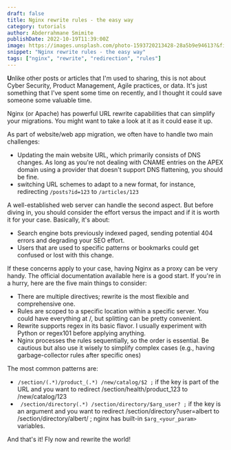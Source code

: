 ```yaml
---
draft: false
title: Nginx rewrite rules - the easy way
category: tutorials
author: Abderrahmane Smimite
publishDate: 2022-10-19T11:39:00Z
image: https://images.unsplash.com/photo-1593720213428-28a5b9e94613?&fit=crop&w=430&h=240
snippet: "Nginx rewrite rules - the easy way"
tags: ["nginx", "rewrite", "redirection", "rules"]
---
```


**U**nlike other posts or articles that I'm used to sharing, this is not about Cyber Security, Product Management, Agile practices, or data. It's just something that I've spent some time on recently, and I thought it could save someone some valuable time.

Nginx (or Apache) has powerful URL rewrite capabilities that can simplify your migrations. You might want to take a look at it as it could ease it up.

As part of website/web app migration, we often have to handle two main challenges:

- Updating the main website URL, which primarily consists of DNS changes. As long as you're not dealing with CNAME entries on the APEX domain using a provider that doesn't support DNS flattening, you should be fine.
- switching URL schemes to adapt to a new format, for instance, redirecting `/posts?id=123` to `/articles/123`

A well-established web server can handle the second aspect. But before diving in, you should consider the effort versus the impact and if it is worth it for your case. Basically, it's about:

- Search engine bots previously indexed paged, sending potential 404 errors and degrading your SEO effort.
- Users that are used to specific patterns or bookmarks could get confused or lost with this change.

If these concerns apply to your case, having Nginx as a proxy can be very handy. The official documentation available here is a good start. If you're in a hurry, here are the five main things to consider:
- There are multiple directives; rewrite is the most flexible and comprehensive one.
- Rules are scoped to a specific location within a specific server. You could have everything at /, but splitting can be pretty convenient.
- Rewrite supports regex in its basic flavor. I usually experiment with Python or regex101 before applying anything.
- Nginx processes the rules sequentially, so the order is essential. Be cautious but also use it wisely to simplify complex cases (e.g., having garbage-collector rules after specific ones)

The most common patterns are:

-  `/section/(.*)/product_(.*) /new/catalog/$2 ;` if the key is part of the URL and you want to redirect /section/health/product_123 to /new/catalog/123
- ` /section/directory(.*) /section/directory/$arg_user? ;` if the key is an argument and you want to redirect /section/directory?user=albert to /section/directory/albert/ ; nginx has built-in `$arg_<your_param>` variables.

And that's it! Fly now and rewrite the world!